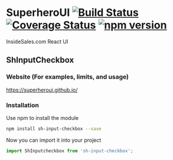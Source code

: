 # SuperheroUI [![Build Status](https://travis-ci.org/SuperheroUI/shInputCheckbox.svg?branch=master)](https://travis-ci.org/SuperheroUI/shInputCheckbox) [![Coverage Status](https://coveralls.io/repos/github/SuperheroUI/shInputCheckbox/badge.svg)](https://coveralls.io/github/SuperheroUI/shInputCheckbox) [![npm version](https://badge.fury.io/js/sh-input-checkbox.svg)](https://badge.fury.io/js/sh-input-checkbox)
InsideSales.com React UI

## ShInputCheckbox

### Website (For examples, limits, and usage)
https://superheroui.github.io/

### Installation
Use npm to install the module
```sh
npm install sh-input-checkbox --save
```

Now you can import it into your project
```js
import ShInputcheckbox from 'sh-input-checkbox';
```

